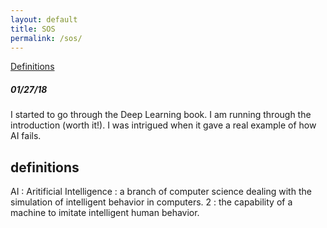 ```yaml
---
layout: default
title: SOS
permalink: /sos/
---
```


<A href="#definitions">Definitions</A>

##### 01/27/18

I started to go through the Deep Learning book. I am running through the introduction (worth it!). I was intrigued when it gave a real example of how AI fails.

## definitions ##

AI : Aritificial Intelligence : a branch of computer science dealing with the simulation of intelligent behavior in computers. 2 : the capability of a machine to imitate intelligent human behavior.
